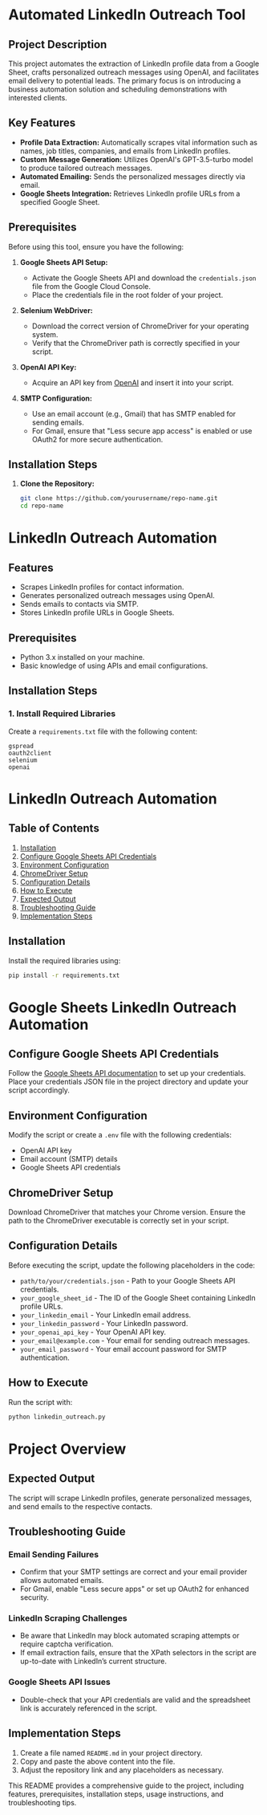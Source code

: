 # Automated LinkedIn Outreach Tool

## Project Description

This project automates the extraction of LinkedIn profile data from a Google Sheet, crafts personalized outreach messages using OpenAI, and facilitates email delivery to potential leads. The primary focus is on introducing a business automation solution and scheduling demonstrations with interested clients.

## Key Features

- **Profile Data Extraction:** Automatically scrapes vital information such as names, job titles, companies, and emails from LinkedIn profiles.
- **Custom Message Generation:** Utilizes OpenAI's GPT-3.5-turbo model to produce tailored outreach messages.
- **Automated Emailing:** Sends the personalized messages directly via email.
- **Google Sheets Integration:** Retrieves LinkedIn profile URLs from a specified Google Sheet.

## Prerequisites

Before using this tool, ensure you have the following:

1. **Google Sheets API Setup:**
   - Activate the Google Sheets API and download the `credentials.json` file from the Google Cloud Console.
   - Place the credentials file in the root folder of your project.

2. **Selenium WebDriver:**
   - Download the correct version of ChromeDriver for your operating system.
   - Verify that the ChromeDriver path is correctly specified in your script.

3. **OpenAI API Key:**
   - Acquire an API key from [OpenAI](https://platform.openai.com/account/api-keys) and insert it into your script.

4. **SMTP Configuration:**
   - Use an email account (e.g., Gmail) that has SMTP enabled for sending emails.
   - For Gmail, ensure that "Less secure app access" is enabled or use OAuth2 for more secure authentication.

## Installation Steps

1. **Clone the Repository:**
   ```bash
   git clone https://github.com/yourusername/repo-name.git
   cd repo-name
# LinkedIn Outreach Automation

## Features
- Scrapes LinkedIn profiles for contact information.
- Generates personalized outreach messages using OpenAI.
- Sends emails to contacts via SMTP.
- Stores LinkedIn profile URLs in Google Sheets.

## Prerequisites
- Python 3.x installed on your machine.
- Basic knowledge of using APIs and email configurations.

## Installation Steps

### 1. Install Required Libraries
Create a `requirements.txt` file with the following content:

```plaintext
gspread
oauth2client
selenium
openai
```

# LinkedIn Outreach Automation

## Table of Contents
1. [Installation](#installation)
2. [Configure Google Sheets API Credentials](#configure-google-sheets-api-credentials)
3. [Environment Configuration](#environment-configuration)
4. [ChromeDriver Setup](#chromedriver-setup)
5. [Configuration Details](#configuration-details)
6. [How to Execute](#how-to-execute)
7. [Expected Output](#expected-output)
8. [Troubleshooting Guide](#troubleshooting-guide)
9. [Implementation Steps](#implementation-steps)

## Installation
Install the required libraries using:

```bash
pip install -r requirements.txt
```
# Google Sheets LinkedIn Outreach Automation

## Configure Google Sheets API Credentials
Follow the [Google Sheets API documentation](https://developers.google.com/sheets/api/quickstart/python) to set up your credentials. Place your credentials JSON file in the project directory and update your script accordingly.

## Environment Configuration
Modify the script or create a `.env` file with the following credentials:

- OpenAI API key
- Email account (SMTP) details
- Google Sheets API credentials

## ChromeDriver Setup
Download ChromeDriver that matches your Chrome version. Ensure the path to the ChromeDriver executable is correctly set in your script.

## Configuration Details
Before executing the script, update the following placeholders in the code:

- `path/to/your/credentials.json` - Path to your Google Sheets API credentials.
- `your_google_sheet_id` - The ID of the Google Sheet containing LinkedIn profile URLs.
- `your_linkedin_email` - Your LinkedIn email address.
- `your_linkedin_password` - Your LinkedIn password.
- `your_openai_api_key` - Your OpenAI API key.
- `your_email@example.com` - Your email for sending outreach messages.
- `your_email_password` - Your email account password for SMTP authentication.

## How to Execute
Run the script with:

```bash
python linkedin_outreach.py
```
# Project Overview

## Expected Output
The script will scrape LinkedIn profiles, generate personalized messages, and send emails to the respective contacts.

## Troubleshooting Guide

### Email Sending Failures
- Confirm that your SMTP settings are correct and your email provider allows automated emails.
- For Gmail, enable "Less secure apps" or set up OAuth2 for enhanced security.

### LinkedIn Scraping Challenges
- Be aware that LinkedIn may block automated scraping attempts or require captcha verification.
- If email extraction fails, ensure that the XPath selectors in the script are up-to-date with LinkedIn’s current structure.

### Google Sheets API Issues
- Double-check that your API credentials are valid and the spreadsheet link is accurately referenced in the script.

## Implementation Steps
1. Create a file named `README.md` in your project directory.
2. Copy and paste the above content into the file.
3. Adjust the repository link and any placeholders as necessary.

This README provides a comprehensive guide to the project, including features, prerequisites, installation steps, usage instructions, and troubleshooting tips.
